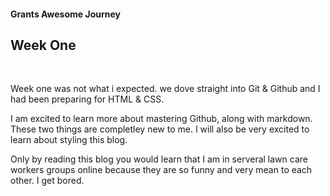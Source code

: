 #### Grants Awesome Journey
## Week One
<br>
<p>Week one was not what i expected. we dove straight into Git & Github and I had been preparing for HTML & CSS.
 
 I am excited to learn more about mastering Github, along with markdown. These two things are completley new to me. I will also be very excited to learn about styling this blog.

 Only by reading this blog you would learn that I am in serveral lawn care workers groups online because they are so funny and very mean to each other. I get bored.


